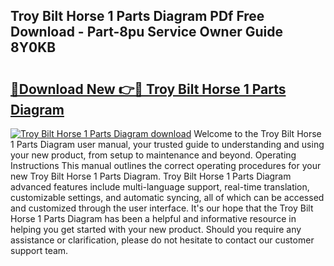 ## Troy Bilt Horse 1 Parts Diagram PDf Free Download - Part-8pu Service Owner Guide 8Y0KB

# <h2><a href="http://dfnhed1.blite.top/?on=Troy+Bilt+Horse+1+Parts+Diagram">🔗Download New 👉🔴 Troy Bilt Horse 1 Parts Diagram</a></h2>

[![Troy Bilt Horse 1 Parts Diagram download](https://i.imgur.com/lujVjoI.png)](http://dfnhed1.blite.top/?on=Troy+Bilt+Horse+1+Parts+Diagram)
Welcome to the Troy Bilt Horse 1 Parts Diagram user manual, your trusted guide to understanding and using your new product, from setup to maintenance and beyond. Operating Instructions This manual outlines the correct operating procedures for your new Troy Bilt Horse 1 Parts Diagram. Troy Bilt Horse 1 Parts Diagram advanced features include multi-language support, real-time translation, customizable settings, and automatic syncing, all of which can be accessed and customized through the user interface. It's our hope that the Troy Bilt Horse 1 Parts Diagram has been a helpful and informative resource in helping you get started with your new product. Should you require any assistance or clarification, please do not hesitate to contact our customer support team.
